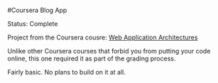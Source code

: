 #Coursera Blog App

Status: Complete

Project from the Coursera cousre: <a href="https://www.coursera.org/course/webapplications">Web Application Architectures</a>

Unlike other Coursera courses that forbid you from putting your code online, this one required it as part of the grading process.

Fairly basic. No plans to build on it at all.
